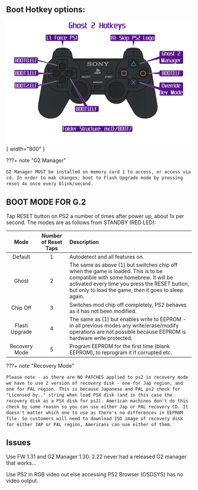 ## Boot Hotkey options:

![G2_Hotkeys](assets/G2_Hotkeys.png){ width="800" }

???+ note "G2 Manager"

    G2 Manager MUST be installed on memory card 1 to access, or access via cd. In order to mak changes, boot to Flash Upgrade mode by pressing reset 4x once every blink/second.

## BOOT MODE FOR G.2
Tap RESET button on PS2 a number of times after power up, about 1x per second. The modes are as follows from STANDBY (RED LED):

| Mode          | Number of Reset Taps | Description |
| :-----------: | :------------------: | :---------- |
| Default       | 1                    | Autodetect and all features on. |
| Ghost         | 2                    | The same as above (1) but switches chip off when the game is loaded. This is to be compatible with some homebrew. It will be activated every time you press the RESET button, but only to load the game, then it goes to sleep again. |
| Chip Off      | 3                    | Switches mod chip off completely, PS2 behaves as it has not been modified. |
| Flash Upgrade | 4                    | The same as (1) but enables write to EEPROM - in all previous modes any write/erase/modify operations are not possible because EEPROM is hardware write protected. |
| Recovery Mode | 5                    | Program EEPROM for the first time (blank EEPROM), to reprogram it if corrupted etc.  |


???+ note "Recovery Mode"

    Please note - as there are NO PATCHES applied to ps2 in recovery mode we have to use 2 version of recovery disk - one for Jap region, and one for PAL region. This is because Japanese and PAL ps2 check for "Licensed by.." string when load PSX disk (and in this case the recovery disk as a PSX disk for ps2). American machines don't do this check by some reason so you can use either Jap or PAL recovery CD. It doesn't matter which one to use as there's no differences in EEPROM file. So customers will need to download ISO image of recovery disk for either JAP or PAL region, Americans can use either of them.


## Issues

Use FW 1.31 and G2 Manager 1.30. 2.22 never had a released G2 manager that works...

Use PS2 in RGB video out else accessing PS2 Browser (OSDSYS) has no video output.